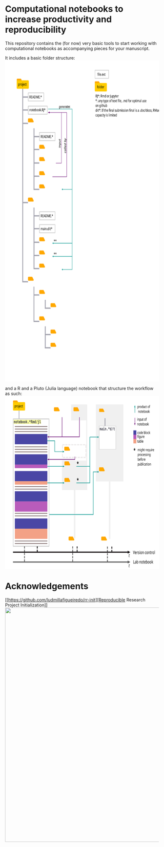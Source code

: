 # Computational notebooks to increase productivity and reproducibility

This repository contains the (for now) very basic tools to start working with computational notebooks as accompanying pieces for your manuscript.

It includes a basic folder structure:
<img class="resize" src="project/text/figures/file_structure.svg" width="744" height="1052" align="center" />

and a R and a Pluto (Julia language) notebook that structure the workflow as such:
<img class="resize" src="project/text/figures/workflow.svg" width="744" height="567" align="center" />

# Acknowledgements
[[https://github.com/ludmillafigueiredo/rr-init][Reproducible Research Project Initialization]]
<img class="resize" src="sponsoredbydeutsch.png" width="2560" height="768" align="center" />
